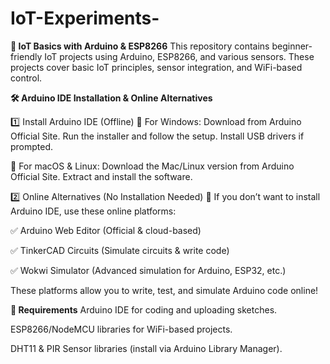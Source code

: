 # IoT-Experiments-

**🔌 IoT Basics with Arduino & ESP8266**
This repository contains beginner-friendly IoT projects using Arduino, ESP8266, and various sensors. These projects cover basic IoT principles, sensor integration, and WiFi-based control.

**🛠 Arduino IDE Installation & Online Alternatives**

1️⃣ Install Arduino IDE (Offline)
🔹 For Windows:
Download from Arduino Official Site.
Run the installer and follow the setup.
Install USB drivers if prompted.

🔹 For macOS & Linux:
Download the Mac/Linux version from Arduino Official Site.
Extract and install the software.

2️⃣ Online Alternatives (No Installation Needed)
🚀 If you don’t want to install Arduino IDE, use these online platforms:

✅ Arduino Web Editor (Official & cloud-based)

✅ TinkerCAD Circuits (Simulate circuits & write code)

✅ Wokwi Simulator (Advanced simulation for Arduino, ESP32, etc.)

These platforms allow you to write, test, and simulate Arduino code online!

**🔧 Requirements**
Arduino IDE for coding and uploading sketches.

ESP8266/NodeMCU libraries for WiFi-based projects.

DHT11 & PIR Sensor libraries (install via Arduino Library Manager).
